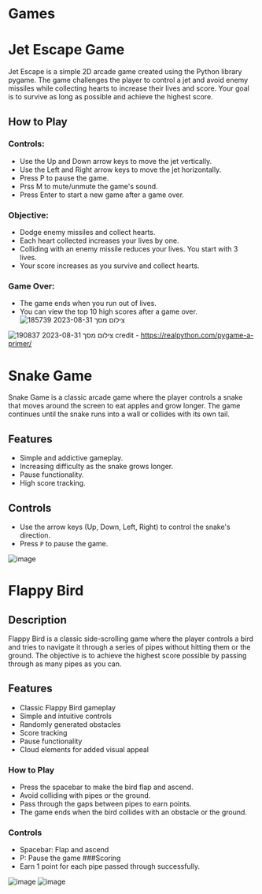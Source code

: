 # Games

# Jet Escape Game
Jet Escape is a simple 2D arcade game created using the Python library pygame. The game challenges the player to control a jet and avoid enemy missiles while collecting hearts to increase their lives and score. Your goal is to survive as long as possible and achieve the highest score.

## How to Play
### Controls:
- Use the Up and Down arrow keys to move the jet vertically.
- Use the Left and Right arrow keys to move the jet horizontally.
- Press P to pause the game.
- Prss M to mute/unmute the game's sound.
- Press Enter to start a new game after a game over.
### Objective:
- Dodge enemy missiles and collect hearts.
- Each heart collected increases your lives by one.
- Colliding with an enemy missile reduces your lives. You start with 3 lives.
- Your score increases as you survive and collect hearts.
### Game Over:
- The game ends when you run out of lives.
- You can view the top 10 high scores after a game over.
![צילום מסך 2023-08-31 185739](https://github.com/Ofekyaloz/Games/assets/92519983/955911f4-6926-4f67-9754-f3d3f7e0723d)

![צילום מסך 2023-08-31 190837](https://github.com/Ofekyaloz/Games/assets/92519983/8e78b29c-176b-4982-8899-665946c3f964)
credit - https://realpython.com/pygame-a-primer/

# Snake Game
Snake Game is a classic arcade game where the player controls a snake that moves around the screen to eat apples and grow longer. The game continues until the snake runs into a wall or collides with its own tail.

## Features

- Simple and addictive gameplay.
- Increasing difficulty as the snake grows longer.
- Pause functionality.
- High score tracking.

## Controls

- Use the arrow keys (Up, Down, Left, Right) to control the snake's direction.
- Press `P` to pause the game.

<!--
![image](https://github.com/Ofekyaloz/Games/assets/92519983/e3cd3131-d6c9-4000-96e9-ff569bda0b78)
![image](https://github.com/Ofekyaloz/Games/assets/92519983/bfd44046-b51a-45eb-a07b-e5b092c5ed26)
-->

![image](https://github.com/Ofekyaloz/Games/assets/92519983/a4ac8f6e-26c2-4971-8ece-9edd12a9198f)


# Flappy Bird

## Description

Flappy Bird is a classic side-scrolling game where the player controls a bird and tries to navigate it through a series of pipes without hitting them or the ground. The objective is to achieve the highest score possible by passing through as many pipes as you can.

## Features

- Classic Flappy Bird gameplay
- Simple and intuitive controls
- Randomly generated obstacles
- Score tracking
- Pause functionality
- Cloud elements for added visual appeal

### How to Play
- Press the spacebar to make the bird flap and ascend.
- Avoid colliding with pipes or the ground.
- Pass through the gaps between pipes to earn points.
- The game ends when the bird collides with an obstacle or the ground.
### Controls
- Spacebar: Flap and ascend
- P: Pause the game
###Scoring
- Earn 1 point for each pipe passed through successfully.

![image](https://github.com/Ofekyaloz/Games/assets/92519983/74eac17e-7210-4018-9a56-90409886d78f)
![image](https://github.com/Ofekyaloz/Games/assets/92519983/534a8d7b-95e5-4ddc-98ae-1b4e4126ee84)

